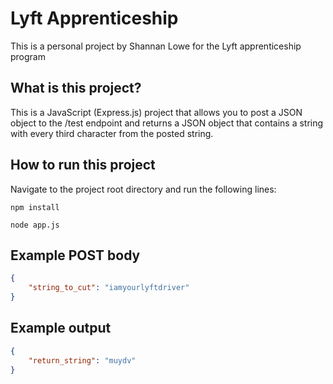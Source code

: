 # Lyft Apprenticeship

This is a personal project by Shannan Lowe for the Lyft apprenticeship program

## What is this project?

This is a JavaScript (Express.js) project that allows you to post a JSON object to
the /test endpoint and returns a JSON object that contains a string with
every third character from the posted string.

## How to run this project

Navigate to the project root directory and run the following lines:

`npm install`

`node app.js`

## Example POST body

```JSON
{
    "string_to_cut": "iamyourlyftdriver"
}
```

## Example output

```JSON
{
    "return_string": "muydv"
}
```
